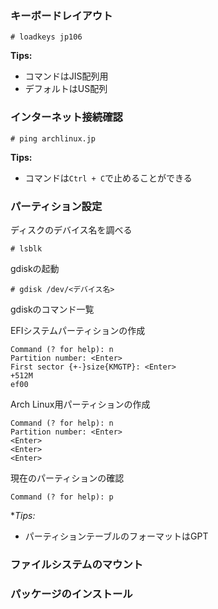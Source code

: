 ### キーボードレイアウト
```
# loadkeys jp106
```

**Tips:**
- コマンドはJIS配列用
- デフォルトはUS配列
### インターネット接続確認
```
# ping archlinux.jp
```

**Tips:**
- コマンドは`Ctrl + C`で止めることができる
### パーティション設定
ディスクのデバイス名を調べる
```
# lsblk
```

gdiskの起動
```
# gdisk /dev/<デバイス名>
```
gdiskのコマンド一覧

EFIシステムパーティションの作成
```
Command (? for help): n
Partition number: <Enter>
First sector {+-}size{KMGTP}: <Enter>
+512M
ef00
```

Arch Linux用パーティションの作成
```
Command (? for help): n
Partition number: <Enter>
<Enter>
<Enter>
<Enter>
```

現在のパーティションの確認
```
Command (? for help): p
```
**Tips:*
- パーティションテーブルのフォーマットはGPT
### ファイルシステムのマウント
### パッケージのインストール
